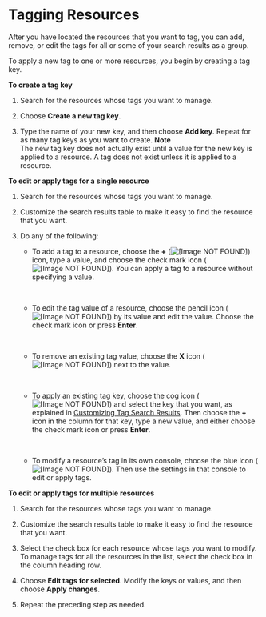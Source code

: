 # Tagging Resources<a name="tagging-resources"></a>

After you have located the resources that you want to tag, you can add, remove, or edit the tags for all or some of your search results as a group\.

To apply a new tag to one or more resources, you begin by creating a tag key\.

**To create a tag key**

1. Search for the resources whose tags you want to manage\.

1. Choose **Create a new tag key**\.

1. Type the name of your new key, and then choose **Add key**\. Repeat for as many tag keys as you want to create\.
**Note**  
The new tag key does not actually exist until a value for the new key is applied to a resource\. A tag does not exist unless it is applied to a resource\.

**To edit or apply tags for a single resource**

1. Search for the resources whose tags you want to manage\.

1. Customize the search results table to make it easy to find the resource that you want\.

1. Do any of the following:

   + To add a tag to a resource, choose the **\+** \(![\[Image NOT FOUND\]](http://docs.aws.amazon.com/ARG/latest/userguide/images/rg-plus-ico.png)\) icon, type a value, and choose the check mark icon \(![\[Image NOT FOUND\]](http://docs.aws.amazon.com/ARG/latest/userguide/images/rg-check-ico.png)\)\. You can apply a tag to a resource without specifying a value\.

      

   + To edit the tag value of a resource, choose the pencil icon \(![\[Image NOT FOUND\]](http://docs.aws.amazon.com/ARG/latest/userguide/images/rg-pencil-ico.png)\) by its value and edit the value\. Choose the check mark icon or press **Enter**\.

      

   + To remove an existing tag value, choose the **X** icon \(![\[Image NOT FOUND\]](http://docs.aws.amazon.com/ARG/latest/userguide/images/rg-x-ico.png)\) next to the value\.

      

   + To apply an existing tag key, choose the cog icon \(![\[Image NOT FOUND\]](http://docs.aws.amazon.com/ARG/latest/userguide/images/rg-cog-ico.png)\) and select the key that you want, as explained in [Customizing Tag Search Results](customizing-tag-search-results.md)\. Then choose the **\+** icon in the column for that key, type a new value, and either choose the check mark icon or press **Enter**\.

      

   + To modify a resource’s tag in its own console, choose the blue icon \(![\[Image NOT FOUND\]](http://docs.aws.amazon.com/ARG/latest/userguide/images/rg-manage-ico.png)\)\. Then use the settings in that console to edit or apply tags\.

**To edit or apply tags for multiple resources**

1. Search for the resources whose tags you want to manage\.

1. Customize the search results table to make it easy to find the resource that you want\.

1. Select the check box for each resource whose tags you want to modify\. To manage tags for all the resources in the list, select the check box in the column heading row\.

1. Choose **Edit tags for selected**\. Modify the keys or values, and then choose **Apply changes**\.

1. Repeat the preceding step as needed\.